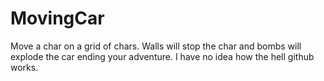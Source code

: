 MovingCar
=========

Move a char on a grid of chars. Walls will stop the char and bombs will explode the car ending your adventure. 
I have no idea how the hell github works.
